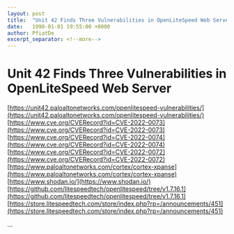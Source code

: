 ```yaml
---
layout: post
title:  "Unit 42 Finds Three Vulnerabilities in OpenLiteSpeed Web Server"
date:   1990-01-01 19:55:00 +0000
author: PfiatDe
excerpt_separator: <!--more-->
---
```


# Unit 42 Finds Three Vulnerabilities in OpenLiteSpeed Web Server
[https://unit42.paloaltonetworks.com/openlitespeed-vulnerabilities/](https://unit42.paloaltonetworks.com/openlitespeed-vulnerabilities/)
[https://www.cve.org/CVERecord?id=CVE-2022-0073](https://www.cve.org/CVERecord?id=CVE-2022-0073)
[https://www.cve.org/CVERecord?id=CVE-2022-0074](https://www.cve.org/CVERecord?id=CVE-2022-0074)
[https://www.cve.org/CVERecord?id=CVE-2022-0072](https://www.cve.org/CVERecord?id=CVE-2022-0072)
[https://www.paloaltonetworks.com/cortex/cortex-xpanse](https://www.paloaltonetworks.com/cortex/cortex-xpanse)
[https://www.shodan.io/](https://www.shodan.io/)
[https://github.com/litespeedtech/openlitespeed/tree/v1.7.16.1](https://github.com/litespeedtech/openlitespeed/tree/v1.7.16.1)
[https://store.litespeedtech.com/store/index.php?rp=/announcements/451](https://store.litespeedtech.com/store/index.php?rp=/announcements/451)

...
<!--more-->
